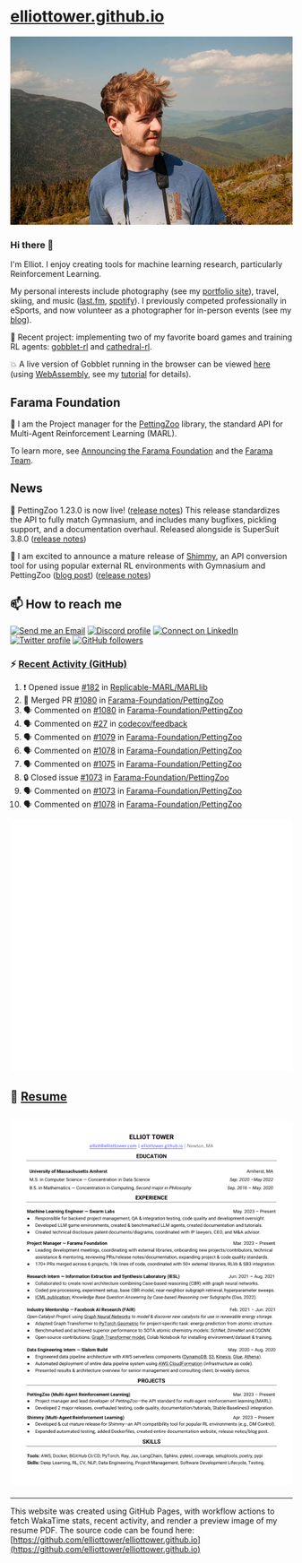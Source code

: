 # [elliottower.github.io](https://github.com/elliottower/elliottower.github.io)

[![A wild Elliot on Mt Washington](https://raw.githubusercontent.com/elliottower/elliottower.github.io/main/src/jpg/DSCF7539-600px.jpg?raw=true)](https://raw.githubusercontent.com/elliottower/elliottower.github.io/main/src/jpg/DSCF7539.jpg?raw=true)

### Hi there 👋

I'm Elliot. I enjoy creating tools for machine learning research, particularly Reinforcement Learning.

My personal interests include photography (see my [portfolio site](https://www.elliottower.com/)), travel, skiing, and music ([last.fm](https://www.last.fm/user/ajsdlfkwer), [spotify](https://open.spotify.com/user/12132818380)). I previously competed professionally in eSports, and now volunteer as a photographer for in-person events (see my [blog](https://www.elliottower.com/stories/?category=events)).

🤖 Recent project: implementing two of my favorite board games and training RL agents: [gobblet-rl](https://github.com/elliottower/gobblet-rl) and [cathedral-rl](https://github.com/elliottower/cathedral-rl). 

💥 A live version of Gobblet running in the browser can be viewed [here](https://elliottower.github.io/gobblet-rl/) (using [WebAssembly](https://webassembly.org/), see my [tutorial](https://github.com/elliottower/gobblet-rl/blob/main/tutorials/WebAssembly/web_assembly.md) for details).

## Farama Foundation

🚀 I am the Project manager for the [PettingZoo](https://github.com/Farama-Foundation/PettingZoo) library, the standard API for Multi-Agent Reinforcement Learning (MARL). 

To learn more, see [Announcing the Farama Foundation](https://farama.org/Announcing-The-Farama-Foundation) and the [Farama Team](https://farama.org/team).

## News

🎉 PettingZoo 1.23.0 is now live! ([release notes](https://github.com/Farama-Foundation/PettingZoo/releases/tag/1.23.0)) This release standardizes the API to fully match Gymnasium, and includes many bugfixes, pickling support, and a documentation overhaul. Released alongside is SuperSuit 3.8.0 ([release notes](https://github.com/Farama-Foundation/SuperSuit/releases/tag/3.8.0)) 

<!-- ![GitHub Release Date](https://img.shields.io/github/release-date/Farama-Foundation/PettingZoo) -->

🎉 I am excited to announce a mature release of [Shimmy](https://github.com/Farama-Foundation/Shimmy), an API conversion tool for using popular external RL environments with Gymnasium and PettingZoo ([blog post](https://farama.org/Announcing-Shimmy)) ([release notes](https://github.com/Farama-Foundation/Shimmy/releases/tag/v1.0.0)) 

## 📫 How to reach me

 [![Send me an Email](https://img.shields.io/badge/email-elliot%40elliottower.com-blue)](mailto:elliot@elliottower.com)
 [![Discord profile](https://img.shields.io/badge/Discord-7289DA?style=flat&logo=discord&logoColor=white)](https://discord.com/users/83091537923145728)
 [![Connect on LinkedIn](https://img.shields.io/badge/--linkedin?label=LinkedIn&logo=LinkedIn&style=social)](https://www.linkedin.com/in/elliot-tower)
 [![Twitter profile](https://img.shields.io/twitter/follow/elliottower?style=social)](https://twitter.com/ElliotTower/)
 [![GitHub followers](https://img.shields.io/github/followers/elliottower?style=social)](https://github.com/elliottower/)

### ⚡ [Recent Activity (GitHub)](https://github.com/elliottower)

<!--START_SECTION:activity-->
1. ❗ Opened issue [#182](https://github.com/Replicable-MARL/MARLlib/issues/182) in [Replicable-MARL/MARLlib](https://github.com/Replicable-MARL/MARLlib)
2. 🎉 Merged PR [#1080](https://github.com/Farama-Foundation/PettingZoo/pull/1080) in [Farama-Foundation/PettingZoo](https://github.com/Farama-Foundation/PettingZoo)
3. 🗣 Commented on [#1080](https://github.com/Farama-Foundation/PettingZoo/pull/1080#issuecomment-1697638014) in [Farama-Foundation/PettingZoo](https://github.com/Farama-Foundation/PettingZoo)
4. 🗣 Commented on [#27](https://github.com/codecov/feedback/issues/27#issuecomment-1697635610) in [codecov/feedback](https://github.com/codecov/feedback)
5. 🗣 Commented on [#1079](https://github.com/Farama-Foundation/PettingZoo/pull/1079#issuecomment-1696041831) in [Farama-Foundation/PettingZoo](https://github.com/Farama-Foundation/PettingZoo)
6. 🗣 Commented on [#1078](https://github.com/Farama-Foundation/PettingZoo/issues/1078#issuecomment-1695945176) in [Farama-Foundation/PettingZoo](https://github.com/Farama-Foundation/PettingZoo)
7. 🗣 Commented on [#1075](https://github.com/Farama-Foundation/PettingZoo/pull/1075#issuecomment-1695877055) in [Farama-Foundation/PettingZoo](https://github.com/Farama-Foundation/PettingZoo)
8. 🔒 Closed issue [#1073](https://github.com/Farama-Foundation/PettingZoo/issues/1073) in [Farama-Foundation/PettingZoo](https://github.com/Farama-Foundation/PettingZoo)
9. 🗣 Commented on [#1073](https://github.com/Farama-Foundation/PettingZoo/issues/1073#issuecomment-1695876170) in [Farama-Foundation/PettingZoo](https://github.com/Farama-Foundation/PettingZoo)
10. 🗣 Commented on [#1078](https://github.com/Farama-Foundation/PettingZoo/issues/1078#issuecomment-1695875169) in [Farama-Foundation/PettingZoo](https://github.com/Farama-Foundation/PettingZoo)
<!--END_SECTION:activity-->


<picture>
  <a href="https://metrics.lecoq.io/insights?user=elliottower">
   <img src="/github-metrics.svg" alt="Metrics">
  </a>
</picture>

## 📄 [Resume](https://elliottower.github.io/src/pdf/resume.pdf)

<!-- PDF-TO-MARKDOWN:START -->
![Page 1](src/png/page1.png "Page 1")
---
<!-- PDF-TO-MARKDOWN:END -->

----

This website was created using GitHub Pages, with workflow actions to fetch WakaTime stats, recent activity, and render a preview image of my resume PDF. The source code can be found here: [https://github.com/elliottower/elliottower.github.io](https://github.com/elliottower/elliottower.github.io)
